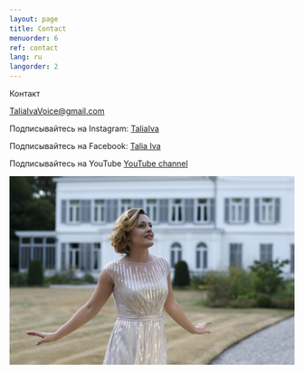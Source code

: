 ```yaml
---
layout: page
title: Contact
menuorder: 6
ref: contact
lang: ru
langorder: 2
---
```


Контакт

TaliaIvaVoice@gmail.com

Подписывайтесь на Instagram: [TaliaIva](https://www.instagram.com/taliaiva/)

Подписывайтесь на Facebook: [Talia Iva](https://www.facebook.com/natalia.ivanova.779642)

Подписывайтесь на YouTube [YouTube channel](https://www.youtube.com/channel/UCtStp5Cgjl_rVvPUDLvr3Fw?view_as=subscriber)

![](assets/DSC_1246.jpg)
